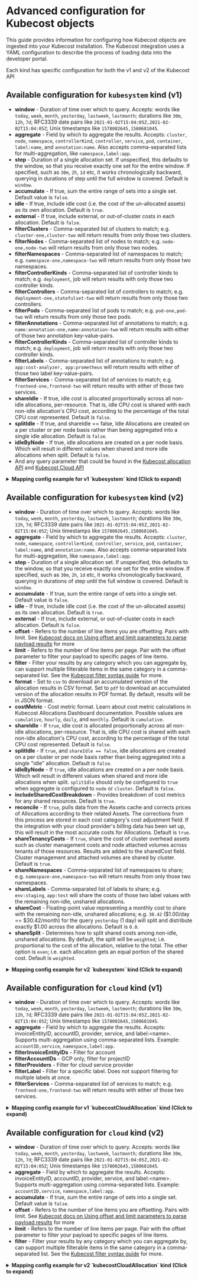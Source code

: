 
# Advanced configuration for Kubecost objects

This guide provides information for configuring how Kubecost objects are ingested into your Kubecost installation. The Kubecost integration uses a YAML configuration to describe the process of loading data into the developer portal.

Each kind has specific configuration for both the v1 and v2 of the Kubecost API

## Available configuration for `kubesystem` kind (v1)
- **window** - Duration of time over which to query. Accepts: words like `today`, `week`, `month`, `yesterday`, `lastweek`, `lastmonth`; durations like `30m`, `12h`, `7d`; RFC3339 date pairs like `2021-01-02T15:04:05Z,2021-02-02T15:04:05Z`; Unix timestamps like `1578002645,1580681045`.
- **aggregate** - Field by which to aggregate the results. Accepts: `cluster`, `node`, `namespace`, `controllerKind`, `controller`, `service`, `pod`, `container`, `label:name`, and `annotation:name`. Also accepts comma-separated lists for multi-aggregation, like `namespace,label:app`.
- **step** - Duration of a single allocation set. If unspecified, this defaults to the window, so that you receive exactly one set for the entire window. If specified, such as `30m`, `2h`, `1d` etc, it works chronologically backward, querying in durations of step until the full window is covered. Default is `window`.
- **accumulate** - If true, sum the entire range of sets into a single set. Default value is `false`.
- **idle** - If true, include idle cost (i.e. the cost of the un-allocated assets) as its own allocation. Default is `true`.
- **external** - If true, include external, or out-of-cluster costs in each allocation. Default is `false`.
- **filterClusters** - Comma-separated list of clusters to match; e.g. `cluster-one,cluster-two` will return results from only those two clusters.
- **filterNodes** - Comma-separated list of nodes to match; e.g. `node-one,node-two` will return results from only those two nodes.
- **filterNamespaces** - Comma-separated list of namespaces to match; e.g. `namespace-one,namespace-two` will return results from only those two namespaces.
- **filterControllerKinds** - Comma-separated list of controller kinds to match; e.g. `deployment`, job will return results with only those two controller kinds.
- **filterControllers** - Comma-separated list of controllers to match; e.g. `deployment-one,statefulset-two` will return results from only those two controllers.
- **filterPods** - Comma-separated list of pods to match; e.g. `pod-one,pod-two` will return results from only those two pods.
- **filterAnnotations** - Comma-separated list of annotations to match; e.g. `name:annotation-one,name:annotation-two` will return results with either of those two annotation key-value-pairs.
- **filterControllerKinds** - Comma-separated list of controller kinds to match; e.g. `deployment`, job will return results with only those two controller kinds.
- **filterLabels** - Comma-separated list of annotations to match; e.g. `app:cost-analyzer, app:prometheus` will return results with either of those two label key-value-pairs.
- **filterServices** - Comma-separated list of services to match; e.g. `frontend-one,frontend-two` will return results with either of those two services.
- **shareIdle** - If true, idle cost is allocated proportionally across all non-idle allocations, per-resource. That is, idle CPU cost is shared with each non-idle allocation's CPU cost, according to the percentage of the total CPU cost represented. Default is `false`.
- **splitIdle** - If true, and shareIdle == false, Idle Allocations are created on a per cluster or per node basis rather than being aggregated into a single idle allocation. Default is `false`.
- **idleByNode** - If true, idle allocations are created on a per node basis. Which will result in different values when shared and more idle allocations when split. Default is `false`.
- And any query parameter that could be found in the [Kubecost allocation API](https://docs.kubecost.com/apis/apis-overview/api-allocation#allocation-api) and [Kubecost Cloud API](https://docs.kubecost.com/apis/apis-overview/cloud-cost-api#cloud-cost-aggregate-api)

<details>
<summary><b>Mapping config example for v1 `kubesystem` kind (Click to expand)</b></summary>

```yaml showLineNumbers
createMissingRelatedEntities: true
deleteDependentEntities: true
resources:
  - kind: kubesystem
    selector:
      query: "true"
      window: "7d"
      aggregate: service
      step: "1d" # this will result in 7 entries which is 1 day over the course of `window` time period: 7 days
      accumulate: false
      idle: true
      external: false
      filterLabels: "app:internal-service"
      filterServices: "notification,account,functions"
    port:
      entity:
        mappings:
          blueprint: '"kubecostResourceAllocation"'
          identifier: .name
          title: .name
          properties:
            cluster: .properties.cluster
            namespace: .properties.namespace
            startDate: .start
            endDate: .end
            cpuCoreHours: .cpuCoreHours
            cpuCost: .cpuCost
            cpuEfficiency: .cpuEfficiency
            gpuHours: .gpuHours
            gpuCost: .gpuCost
            networkCost: .networkCost
            loadBalancerCost: .loadBalancerCost
            pvCost: .pvCost
            pvBytes: .pvBytes
            ramBytes: .ramBytes
            ramCost: .ramCost
            ramEfficiency: .ramEfficiency
            sharedCost: .sharedCost
            externalCost: .externalCost
            totalCost: .totalCost
            totalEfficiency: .totalEfficiency
```

</details>

## Available configuration for `kubesystem` kind (v2)
- **window** - Duration of time over which to query. Accepts: words like `today`, `week`, `month`, `yesterday`, `lastweek`, `lastmonth`; durations like `30m`, `12h`, `7d`; RFC3339 date pairs like `2021-01-02T15:04:05Z,2021-02-02T15:04:05Z`; Unix timestamps like `1578002645,1580681045`.
- **aggregate** - Field by which to aggregate the results. Accepts: `cluster`, `node`, `namespace`, `controllerKind`, `controller`, `service`, `pod`, `container`, `label:name`, and `annotation:name`. Also accepts comma-separated lists for multi-aggregation, like `namespace,label:app`.
- **step** - Duration of a single allocation set. If unspecified, this defaults to the window, so that you receive exactly one set for the entire window. If specified, such as `30m`, `2h`, `1d` etc, it works chronologically backward, querying in durations of step until the full window is covered. Default is `window`.
- **accumulate** - If true, sum the entire range of sets into a single set. Default value is `false`.
- **idle** - If true, include idle cost (i.e. the cost of the un-allocated assets) as its own allocation. Default is `true`.
- **external** - If true, include external, or out-of-cluster costs in each allocation. Default is `false`.
- **offset** - Refers to the number of line items you are offsetting. Pairs with limit. See [Kubecost docs on Using offset and limit parameters to parse payload results](https://docs.kubecost.com/apis/apis-overview#using-offset-and-limit-parameters-to-parse-payload-results) for more
- **limit** - Refers to the number of line items per page. Pair with the offset parameter to filter your payload to specific pages of line items.
- **filter** - Filter your results by any category which you can aggregate by, can support multiple filterable items in the same category in a comma-separated list. See the [Kubecost filter syntax guide](https://docs.kubecost.com/apis/filters-api) for more.
- **format** - Set to `csv` to download an accumulated version of the allocation results in CSV format. Set to `pdf` to download an accumulated version of the allocation results in PDF format. By default, results will be in JSON format.
- **costMetric** - Cost metric format. Learn about cost metric calculations in Kubecost Allocations Dashboard documentation. Possible values are `cumulative`, `hourly`, `daily`, and `monthly`. Default is `cumulative`.
- **shareIdle** - If `true`, idle cost is allocated proportionally across all non-idle allocations, per-resource. That is, idle CPU cost is shared with each non-idle allocation's CPU cost, according to the percentage of the total CPU cost represented. Default is `false`.
- **splitIdle** - If `true`, and `shareIdle == false`, idle allocations are created on a per cluster or per node basis rather than being aggregated into a single "idle" allocation. Default is `false`.
- **idleByNode** - If `true`, idle allocations are created on a per node basis. Which will result in different values when shared and more idle allocations when split. `splitIdle` should only be configured to `true` when aggregate is configured to `node` or `cluster`. Default is `false`.
- **includeSharedCostBreakdown** - Provides breakdown of cost metrics for any shared resources. Default is `true`.
- **reconcile** - If `true`, pulls data from the Assets cache and corrects prices of Allocations according to their related Assets. The corrections from this process are stored in each cost category's cost adjustment field. If the integration with your cloud provider's billing data has been set up, this will result in the most accurate costs for Allocations. Default is `true`.
- **shareTenancyCosts** - If `true`, share the cost of cluster overhead assets such as cluster management costs and node attached volumes across tenants of those resources. Results are added to the sharedCost field. Cluster management and attached volumes are shared by cluster. Default is `true`.
- **shareNamespaces** - Comma-separated list of namespaces to share; e.g. `namespace-one,namespace-two` will return results from only those two namespaces.
- **shareLabels** - Comma-separated list of labels to share; e.g. `env:staging`, `app:test` will share the costs of those two label values with the remaining non-idle, unshared allocations.
- **shareCost** - Floating-point value representing a monthly cost to share with the remaining non-idle, unshared allocations; e.g. `30.42` ($1.00/day == $30.42/month) for the query `yesterday` (1 day) will split and distribute exactly $1.00 across the allocations. Default is `0.0`.
- **shareSplit** - Determines how to split shared costs among non-idle, unshared allocations. By default, the split will be `weighted`; i.e. proportional to the cost of the allocation, relative to the total. The other option is `even`; i.e. each allocation gets an equal portion of the shared cost. Default is `weighted`.

<details>
<summary><b>Mapping config example for v2 `kubesystem` kind (Click to expand)</b></summary>

```yaml showLineNumbers
createMissingRelatedEntities: true
deleteDependentEntities: true
resources:
  - kind: kubesystem
    selector:
      query: "true"
      window: "7d"
      aggregate: service
      step: "1d" # this will result in 7 entries which is 1 day over the course of `window` time period: 7 days
      accumulate: false
      idle: true
      filter: 'labels:"app:internal-service","app:service-2"+service:"notification","account","functions"' # replaces all `filter*` properties needed in v1
    port:
      entity:
        mappings:
          blueprint: '"kubecostResourceAllocation"'
          identifier: .name
          title: .name
          properties:
            cluster: .properties.cluster
            namespace: .properties.namespace
            startDate: .start
            endDate: .end
            cpuCoreHours: .cpuCoreHours
            cpuCost: .cpuCost
            cpuEfficiency: .cpuEfficiency
            gpuHours: .gpuHours
            gpuCost: .gpuCost
            networkCost: .networkCost
            loadBalancerCost: .loadBalancerCost
            pvCost: .pvCost
            pvBytes: .pvBytes
            ramBytes: .ramBytes
            ramCost: .ramCost
            ramEfficiency: .ramEfficiency
            sharedCost: .sharedCost
            externalCost: .externalCost
            totalCost: .totalCost
            totalEfficiency: .totalEfficiency
```

</details>

## Available configuration for `cloud` kind (v1)
- **window** - Duration of time over which to query. Accepts: words like `today`, `week`, `month`, `yesterday`, `lastweek`, `lastmonth`; durations like `30m`, `12h`, `7d`; RFC3339 date pairs like `2021-01-02T15:04:05Z,2021-02-02T15:04:05Z`; Unix timestamps like `1578002645,1580681045`.
- **aggregate** - Field by which to aggregate the results. Accepts: invoiceEntityID, accountID, provider, service, and label:\<name\>. Supports multi-aggregation using comma-separated lists. Example: `accountID,service`, `namespace,label:app`.
- **filterInvoiceEntityIDs** - Filter for account
- **filterAccountIDs** - GCP only, filter for projectID
- **filterProviders** - Filter for cloud service provider
- **filterLabel** - Filter for a specific label. Does not support filtering for multiple labels at once.
- **filterServices** - Comma-separated list of services to match; e.g. `frontend-one,frontend-two` will return results with either of those two services.

<details>
<summary><b>Mapping config example for v1 `kubecostCloudAllocation` kind (Click to expand)</b></summary>

```yaml showLineNumbers
createMissingRelatedEntities: true
deleteDependentEntities: true
resources:
  - kind: cloud
    selector:
      query: "true"
      window: 7d
      aggregate: service
      filterAccountIDs: "984573291056,374859201234"
      filterLabel: label-one,label-two
      filterServices: notification,account,chat
    port:
      entity:
        mappings:
          blueprint: '"kubecostCloudAllocation"'
          identifier: .properties.provider + "/" + .properties.providerID + "/" + .properties.category + "/" + .properties.service | gsub("[^A-Za-z0-9@_.:\\\\/=-]"; "-")
          title: .properties.provider + "/" + .properties.service
          properties:
            provider: .properties.provider
            accountID: .properties.accountID
            invoiceEntityID: .properties.invoiceEntityID
            startDate: .window.start
            endDate: .window.end
            listCost: .listCost.cost
            listCostPercent: .listCost.kubernetesPercent
            netCost: .netCost.cost
            netCostPercent: .netCost.kubernetesPercent
            amortizedNetCost: .amortizedNetCost.cost
            amortizedNetCostPercent: .amortizedNetCost.kubernetesPercent
            invoicedCost: .invoicedCost.cost
            invoicedCostPercent: .invoicedCost.kubernetesPercent

```
</details>

## Available configuration for `cloud` kind (v2)
- **window** - Duration of time over which to query. Accepts: words like `today`, `week`, `month`, `yesterday`, `lastweek`, `lastmonth`; durations like `30m`, `12h`, `7d`; RFC3339 date pairs like `2021-01-02T15:04:05Z,2021-02-02T15:04:05Z`; Unix timestamps like `1578002645,1580681045`.
- **aggregate** - Field by which to aggregate the results. Accepts: invoiceEntityID, accountID, provider, service, and label:\<name\>. Supports multi-aggregation using comma-separated lists. Example: `accountID,service`, `namespace,label:app`.
- **accumulate** - If true, sum the entire range of sets into a single set. Default value is `false`.
- **offset** - Refers to the number of line items you are offsetting. Pairs with limit. See [Kubecost docs on Using offset and limit parameters to parse payload results](https://docs.kubecost.com/apis/apis-overview#using-offset-and-limit-parameters-to-parse-payload-results) for more
- **limit** - Refers to the number of line items per page. Pair with the offset parameter to filter your payload to specific pages of line items.
- **filter** - Filter your results by any category which you can aggregate by, can support multiple filterable items in the same category in a comma-separated list. See the [Kubecost filter syntax guide](https://docs.kubecost.com/apis/filters-api) for more.

<details>
<summary><b>Mapping config example for v2 `kubecostCloudAllocation` kind (Click to expand)</b></summary>

```yaml showLineNumbers
createMissingRelatedEntities: true
deleteDependentEntities: true
resources:
  - kind: cloud
    selector:
      query: "true"
      window: 7d
      aggregate: service
      accumulate: false
      filter: 'labels:"app:internal-service","app:service-2"+service:"notification","account","functions"' # replaces all `filter*` properties needed in v1
    port:
      entity:
        mappings:
          blueprint: '"kubecostCloudAllocation"'
          identifier: .properties.provider + "/" + .properties.providerID + "/" + .properties.category + "/" + .properties.service | gsub("[^A-Za-z0-9@_.:\\\\/=-]"; "-")
          title: .properties.provider + "/" + .properties.service
          properties:
            provider: .properties.provider
            accountID: .properties.accountID
            invoiceEntityID: .properties.invoiceEntityID
            startDate: .window.start
            endDate: .window.end
            listCost: .listCost.cost
            listCostPercent: .listCost.kubernetesPercent
            netCost: .netCost.cost
            netCostPercent: .netCost.kubernetesPercent
            amortizedNetCost: .amortizedNetCost.cost
            amortizedNetCostPercent: .amortizedNetCost.kubernetesPercent
            invoicedCost: .invoicedCost.cost
            invoicedCostPercent: .invoicedCost.kubernetesPercent
  
```

</details>
